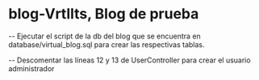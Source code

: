 # blog-Vrtllts, Blog de prueba

-- Ejecutar el script de la db del blog que se encuentra en database/virtual_blog.sql para crear las respectivas tablas.

-- Descomentar las líneas 12 y 13 de UserController para crear el usuario administrador

